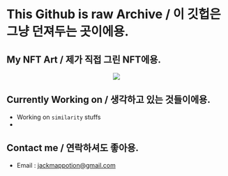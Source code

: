 # This Github is raw Archive / 이 깃헙은 그냥 던져두는 곳이에용.

## My NFT Art / 제가 직접 그린 NFT에용.

<p align="center">
  <img src="https://i.seadn.io/gcs/files/ac0e5a62da6365909c2f5e40ed048a8c.png" />
</p>

## Currently Working on / 생각하고 있는 것들이에용.

- Working on `similarity` stuffs
- 

## Contact me / 연락하셔도 좋아용.

- Email : <jackmappotion@gmail.com>
